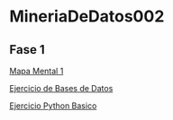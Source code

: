 # MineriaDeDatos002

## Fase 1
[Mapa Mental 1](https://github.com/vanessalinares/MineriaDeDatos002/blob/main/MapaMental_1_1723237.pdf)

[Ejercicio de Bases de Datos](https://github.com/Dayan28/MINERIA-DE-DATOS/blob/main/Ej1_BasesDatos_Equipo_1.pdf)

[Ejercicio Python Basico](https://github.com/vanessalinares/MineriaDeDatos002/blob/main/PythonBasico_1723237.ipynb)
